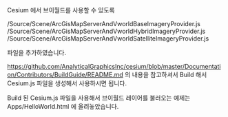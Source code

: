 Cesium 에서 브이월드를 사용할 수 있도록

/Source/Scene/ArcGisMapServerAndVworldBaseImageryProvider.js
/Source/Scene/ArcGisMapServerAndVworldHybridImageryProvider.js
/Source/Scene/ArcGisMapServerAndVworldSatelliteImageryProvider.js

파일을 추가하였습니다.

https://github.com/AnalyticalGraphicsInc/cesium/blob/master/Documentation/Contributors/BuildGuide/README.md
의 내용을 참고하셔서 Build 해서 Cesium.js 파일을 생성해서 사용하시면 됩니다.

Build 된 Cesium.js 파일을 사용해서 브이월드 레이어를 불러오는 예제는 Apps/HelloWorld.html 에 올려놓았습니다.
